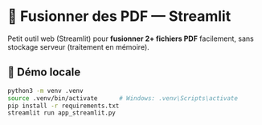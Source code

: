 # 📎 Fusionner des PDF — Streamlit

Petit outil web (Streamlit) pour **fusionner 2+ fichiers PDF** facilement, sans stockage serveur (traitement en mémoire).

## 🚀 Démo locale

```bash
python3 -m venv .venv
source .venv/bin/activate      # Windows: .venv\Scripts\activate
pip install -r requirements.txt
streamlit run app_streamlit.py
